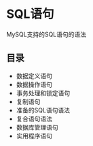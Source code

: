 #   SQL语句

MySQL支持的SQL语句的语法 

##  目录
-   数据定义语句
-   数据操作语句
-   事务处理和锁定语句
-   复制语句
-   准备的SQL语句语法
-   复合语句语法
-   数据库管理语句
-   实用程序语句

